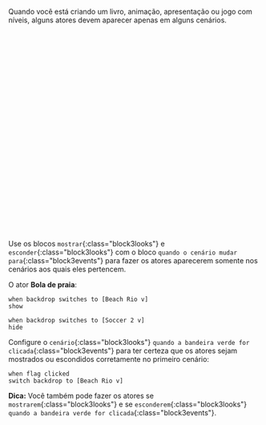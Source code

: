 Quando você está criando um livro, animação, apresentação ou jogo com níveis, alguns atores devem aparecer apenas em alguns cenários.
<div class="scratch-preview" style="margin-left: 15px;">
  <iframe allowtransparency="true" width="485" height="402" src="" frameborder="0"></iframe>
</div>

Use os blocos `mostrar`{:class="block3looks"} e `esconder`{:class="block3looks"} com o bloco `quando o cenário mudar para`{:class="block3events"} para fazer os atores aparecerem somente nos cenários aos quais eles pertencem.

O ator **Bola de praia**:
```blocks3
when backdrop switches to [Beach Rio v]
show

when backdrop switches to [Soccer 2 v]
hide
```

Configure o `cenário`{:class="block3looks"} `quando a bandeira verde for clicada`{:class="block3events"} para ter certeza que os atores sejam mostrados ou escondidos corretamente no primeiro cenário:

```blocks3
when flag clicked
switch backdrop to [Beach Rio v]
```

**Dica:** Você também pode fazer os atores se `mostrarem`{:class="block3looks"} e se `esconderem`{:class="block3looks"} `quando a bandeira verde for clicada`{:class="block3events"}.
